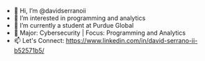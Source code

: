 - 👋 Hi, I’m @davidserranoii
- 👀 I’m interested in programming and analytics
- 🌱 I’m currently a student at Purdue Global
- 💞️ Major: Cybersecurity | Focus: Programming and Analytics
- 📫 Let's Connect: https://www.linkedin.com/in/david-serrano-ii-b52571b5/

<!---
davidserranoii/davidserranoii is a ✨ special ✨ repository because its `README.md` (this file) appears on your GitHub profile.
You can click the Preview link to take a look at your changes.
--->
